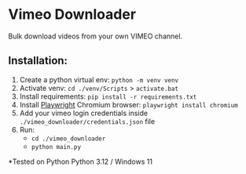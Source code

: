 # Vimeo Downloader
 Bulk download videos from your own VIMEO channel.
 
 
## Installation:
1. Create a python virtual env: `python -m venv venv`
2. Activate venv: `cd ./venv/Scripts` > `activate.bat`
3. Install requirements: `pip install -r requirements.txt`
4. Install [Playwright](https://playwright.dev/python) Chromium browser: `playwright install chromium`
5. Add your vimeo login credentials inside `./vimeo_downloader/credentials.json` file
6. Run:
	- `cd ./vimeo_downloader`
	- `python main.py`
	
*Tested on Python Python 3.12 / Windows 11



 
 

